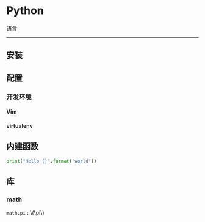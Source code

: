 # Python

语言

---

## 安装

## 配置

### 开发环境

#### Vim

#### virtualenv

## 内建函数

```python
print("Hello {}".format("world"))
```

## 库

### math

`math.pi`
: \\(\pi\\)

